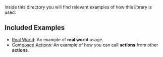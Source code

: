 Inside this directory you will find relevant examples of how this library is used:

## Included Examples

- [Real World](real-world/README.md): An example of **real world** usage.
- [Composed Actions](composed-actions/README.md): An example of how you can call **actions** from other **actions**.
